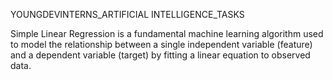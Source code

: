 YOUNGDEVINTERNS_ARTIFICIAL INTELLIGENCE_TASKS

Simple Linear Regression is a fundamental machine learning algorithm used to model the relationship between a single independent variable (feature) and a dependent variable (target) by fitting a linear equation to observed data.
